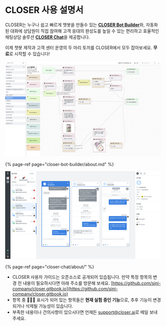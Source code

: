 # CLOSER 사용 설명서

CLOSER는 누구나 쉽고 빠르게 챗봇을 만들수 있는 [**CLOSER Bot Builder**](closer-bot-builder/about.md)와, 자동화된 대화에 상담원이 직접 참여해 고객 응대의 완성도를 높일 수 있는 편리하고 효율적인 채팅상담 솔루션 [**CLOSER Chat**](closer-chat/about/)을 제공합니다. 

이제 챗봇 제작과 고객 센터 운영의 두 마리 토끼를 CLOSER에서 모두 잡아보세요. **무료**로 시작할 수 있습니다!

![CLOSER Bot Builder](.gitbook/assets/bot_builder_overview.png)

{% page-ref page="closer-bot-builder/about.md" %}

![CLOSER Chat](.gitbook/assets/openbeta_chat_750px.png)

{% page-ref page="closer-chat/about/" %}



* CLOSER 사용자 가이드는 오픈소스로 공개되어 있습됩니다.  만약 특정 항목의 변경 전 내용이 필요하시다면 아래 주소를 방문해 보세요. [https://github.com/sini-company/closer.gitbook.io](https://github.com/sini-company/closer.gitbook.io) 
* 항목 중 👩🏻‍🔬 표시가 되어 있는 항목들은 **현재 실험 중인 기능**으로,  추후 기능이 변경되거나 삭제될 가능성이 있습니다. 
* 부족한 내용이나 건의사항이 있으시다면 언제든 [support@closer.ai](mailto:support@closer.ai)로 메일 보내주세요.

